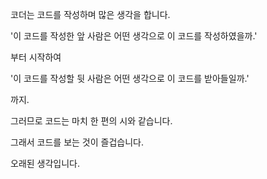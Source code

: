 <!--
**yhs3434/yhs3434** is a ✨ _special_ ✨ repository because its `README.md` (this file) appears on your GitHub profile.

Here are some ideas to get you started:

- 🔭 I’m currently working on ...
- 🌱 I’m currently learning ...
- 👯 I’m looking to collaborate on ...
- 🤔 I’m looking for help with ...
- 💬 Ask me about ...
- 📫 How to reach me: ...
- 😄 Pronouns: ...
- ⚡ Fun fact: ...
-->

코더는 코드를 작성하며 많은 생각을 합니다.



'이 코드를 작성한 앞 사람은 어떤 생각으로 이 코드를 작성하였을까.'

부터 시작하여

'이 코드를 작성할 뒷 사람은 어떤 생각으로 이 코드를 받아들일까.'

까지.



그러므로 코드는 마치 한 편의 시와 같습니다.

그래서 코드를 보는 것이 즐겁습니다.

오래된 생각입니다.
